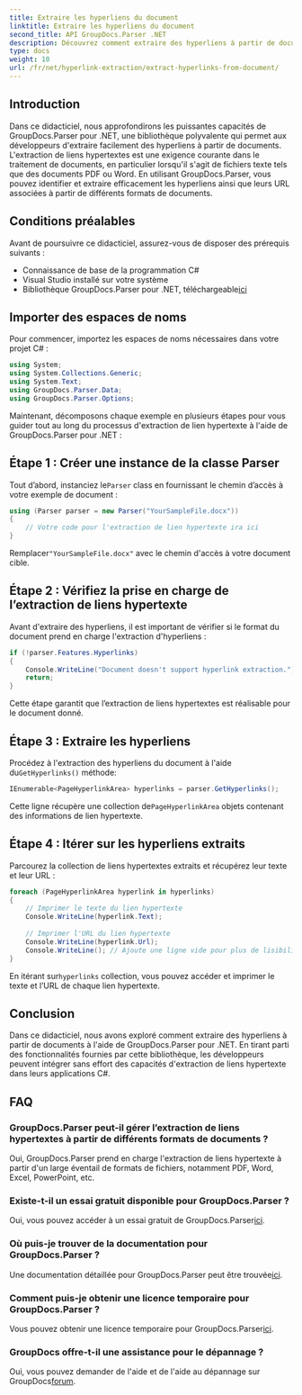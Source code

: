 ```yaml
---
title: Extraire les hyperliens du document
linktitle: Extraire les hyperliens du document
second_title: API GroupDocs.Parser .NET
description: Découvrez comment extraire des hyperliens à partir de documents à l’aide de GroupDocs.Parser pour .NET. Améliorez vos applications C# avec ce guide simple.
type: docs
weight: 10
url: /fr/net/hyperlink-extraction/extract-hyperlinks-from-document/
---
```

## Introduction
Dans ce didacticiel, nous approfondirons les puissantes capacités de GroupDocs.Parser pour .NET, une bibliothèque polyvalente qui permet aux développeurs d'extraire facilement des hyperliens à partir de documents. L'extraction de liens hypertextes est une exigence courante dans le traitement de documents, en particulier lorsqu'il s'agit de fichiers texte tels que des documents PDF ou Word. En utilisant GroupDocs.Parser, vous pouvez identifier et extraire efficacement les hyperliens ainsi que leurs URL associées à partir de différents formats de documents.
## Conditions préalables
Avant de poursuivre ce didacticiel, assurez-vous de disposer des prérequis suivants :
- Connaissance de base de la programmation C#
- Visual Studio installé sur votre système
-  Bibliothèque GroupDocs.Parser pour .NET, téléchargeable[ici](https://releases.groupdocs.com/parser/net/)
## Importer des espaces de noms
Pour commencer, importez les espaces de noms nécessaires dans votre projet C# :
```csharp
using System;
using System.Collections.Generic;
using System.Text;
using GroupDocs.Parser.Data;
using GroupDocs.Parser.Options;
```

Maintenant, décomposons chaque exemple en plusieurs étapes pour vous guider tout au long du processus d'extraction de lien hypertexte à l'aide de GroupDocs.Parser pour .NET :
## Étape 1 : Créer une instance de la classe Parser
 Tout d’abord, instanciez le`Parser` class en fournissant le chemin d’accès à votre exemple de document :
```csharp
using (Parser parser = new Parser("YourSampleFile.docx"))
{
    // Votre code pour l'extraction de lien hypertexte ira ici
}
```
 Remplacer`"YourSampleFile.docx"` avec le chemin d'accès à votre document cible.
## Étape 2 : Vérifiez la prise en charge de l’extraction de liens hypertexte
Avant d'extraire des hyperliens, il est important de vérifier si le format du document prend en charge l'extraction d'hyperliens :
```csharp
if (!parser.Features.Hyperlinks)
{
    Console.WriteLine("Document doesn't support hyperlink extraction.");
    return;
}
```
Cette étape garantit que l’extraction de liens hypertextes est réalisable pour le document donné.
## Étape 3 : Extraire les hyperliens
 Procédez à l'extraction des hyperliens du document à l'aide du`GetHyperlinks()` méthode:
```csharp
IEnumerable<PageHyperlinkArea> hyperlinks = parser.GetHyperlinks();
```
 Cette ligne récupère une collection de`PageHyperlinkArea` objets contenant des informations de lien hypertexte.
## Étape 4 : Itérer sur les hyperliens extraits
Parcourez la collection de liens hypertextes extraits et récupérez leur texte et leur URL :
```csharp
foreach (PageHyperlinkArea hyperlink in hyperlinks)
{
    // Imprimer le texte du lien hypertexte
    Console.WriteLine(hyperlink.Text);
    
    // Imprimer l'URL du lien hypertexte
    Console.WriteLine(hyperlink.Url);
    Console.WriteLine(); // Ajoute une ligne vide pour plus de lisibilité
}
```
En itérant sur`hyperlinks` collection, vous pouvez accéder et imprimer le texte et l’URL de chaque lien hypertexte.
## Conclusion
Dans ce didacticiel, nous avons exploré comment extraire des hyperliens à partir de documents à l'aide de GroupDocs.Parser pour .NET. En tirant parti des fonctionnalités fournies par cette bibliothèque, les développeurs peuvent intégrer sans effort des capacités d'extraction de liens hypertexte dans leurs applications C#.

## FAQ
### GroupDocs.Parser peut-il gérer l’extraction de liens hypertextes à partir de différents formats de documents ?
Oui, GroupDocs.Parser prend en charge l'extraction de liens hypertexte à partir d'un large éventail de formats de fichiers, notamment PDF, Word, Excel, PowerPoint, etc.
### Existe-t-il un essai gratuit disponible pour GroupDocs.Parser ?
 Oui, vous pouvez accéder à un essai gratuit de GroupDocs.Parser[ici](https://releases.groupdocs.com/).
### Où puis-je trouver de la documentation pour GroupDocs.Parser ?
 Une documentation détaillée pour GroupDocs.Parser peut être trouvée[ici](https://reference.groupdocs.com/parser/net/).
### Comment puis-je obtenir une licence temporaire pour GroupDocs.Parser ?
 Vous pouvez obtenir une licence temporaire pour GroupDocs.Parser[ici](https://purchase.groupdocs.com/temporary-license/).
### GroupDocs offre-t-il une assistance pour le dépannage ?
 Oui, vous pouvez demander de l'aide et de l'aide au dépannage sur GroupDocs[forum](https://forum.groupdocs.com/c/parser/17).